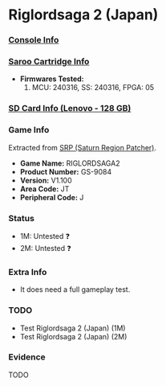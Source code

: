 # Riglordsaga 2 (Japan)

### [Console Info](../../../../Info/Consoles/VA13/README.md)

### [Saroo Cartridge Info](../../../../Info/Cartridges/RetroGameParadiseStore/1.32F/README.md)

- <b>Firmwares Tested:</b>
  1. MCU: 240316, SS: 240316, FPGA: 05

### [SD Card Info (Lenovo - 128 GB)](../../../../Info/SdCards/Lenovo/128GB/fat32/README.md)

### Game Info

Extracted from [SRP (Saturn Region Patcher)](https://segaxtreme.net/resources/saturn-region-patcher.81/download).

- <b>Game Name:</b> RIGLORDSAGA2
- <b>Product Number:</b> GS-9084
- <b>Version:</b> V1.100
- <b>Area Code:</b> JT
- <b>Peripheral Code:</b> J

### Status

- 1M: Untested :question:
- 2M: Untested :question:

### Extra Info

- It does need a full gameplay test.

### TODO

- Test Riglordsaga 2 (Japan) (1M)
- Test Riglordsaga 2 (Japan) (2M)

### Evidence

TODO
